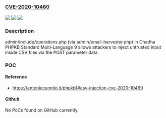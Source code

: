 ### [CVE-2020-10460](https://cve.mitre.org/cgi-bin/cvename.cgi?name=CVE-2020-10460)
![](https://img.shields.io/static/v1?label=Product&message=n%2Fa&color=blue)
![](https://img.shields.io/static/v1?label=Version&message=n%2Fa&color=blue)
![](https://img.shields.io/static/v1?label=Vulnerability&message=n%2Fa&color=brighgreen)

### Description

admin/include/operations.php (via admin/email-harvester.php) in Chadha PHPKB Standard Multi-Language 9 allows attackers to inject untrusted input inside CSV files via the POST parameter data.

### POC

#### Reference
- https://antoniocannito.it/phpkb1#csv-injection-cve-2020-10460

#### Github
No PoCs found on GitHub currently.

